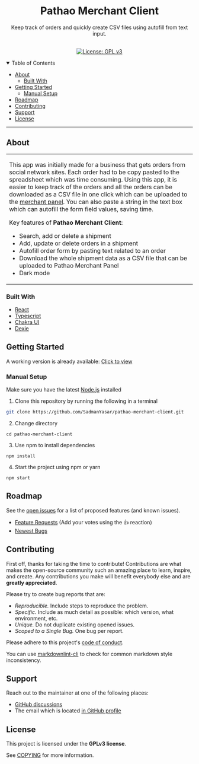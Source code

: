 <h1 align="center">
  Pathao Merchant Client
</h1>

<div align="center">
Keep track of orders and quickly create CSV files using autofill from text input.
</div>

<div align="center">
<br />

[![License: GPL v3](https://img.shields.io/badge/License-GPLv3-blue.svg)](https://www.gnu.org/licenses/gpl-3.0)
</div>

<details open="open">
<summary>Table of Contents</summary>

- [About](#about)
  - [Built With](#built-with)
- [Getting Started](#getting-started)
  - [Manual Setup](#manual-setup)
- [Roadmap](#roadmap)
- [Contributing](#contributing)
- [Support](#support)
- [License](#license)

</details>

---

## About

<table>
<tr>
<td>

This app was initially made for a business that gets orders from social network sites. Each order had to be copy pasted to the spreadsheet which was time consuming. Using this app, it is easier to keep track of the orders and all the orders can be downloaded as a CSV file in one click which can be uploaded to the [merchant panel](https://merchant.pathao.com/). You can also paste a string in the text box which can autofill the form field values, saving time.

Key features of **Pathao Merchant Client**:

- Search, add or delete a shipment
- Add, update or delete orders in a shipment
- Autofill order form by pasting text related to an order
- Download the whole shipment data as a CSV file that can be uploaded to Pathao Merchant Panel
- Dark mode
</td>
</tr>
</table>

### Built With

- [React](https://reactjs.org/)
- [Typescript](https://www.typescriptlang.org/)
- [Chakra UI](https://chakra-ui.com/)
- [Dexie](https://dexie.org/)

## Getting Started

A working version is already available: [Click to view](https://pathao-merchant-client.netlify.app/)

### Manual Setup
Make sure you have the latest [Node.js](https://nodejs.org/en/) installed
1. Clone this repository by running the following in a terminal
```sh
git clone https://github.com/SadmanYasar/pathao-merchant-client.git
```
2. Change directory
```
cd pathao-merchant-client
```
3. Use npm to install dependencies
```
npm install
```
4. Start the project using npm or yarn
```
npm start
```

## Roadmap

See the [open issues](https://github.com/SadmanYasar/pathao-merchant-client/issues) for a list of proposed features (and known issues).

- [Feature Requests](https://github.com/SadmanYasar/pathao-merchant-client/labels/feature-request) (Add your votes using the 👍 reaction)
- [Newest Bugs](https://github.com/SadmanYasar/pathao-merchant-client/labels/bug)

## Contributing

First off, thanks for taking the time to contribute! Contributions are what makes the open-source community such an amazing place to learn, inspire, and create. Any contributions you make will benefit everybody else and are **greatly appreciated**.

Please try to create bug reports that are:

- _Reproducible._ Include steps to reproduce the problem.
- _Specific._ Include as much detail as possible: which version, what environment, etc.
- _Unique._ Do not duplicate existing opened issues.
- _Scoped to a Single Bug._ One bug per report.

Please adhere to this project's [code of conduct](docs/CODE_OF_CONDUCT.md).

You can use [markdownlint-cli](https://github.com/igorshubovych/markdownlint-cli) to check for common markdown style inconsistency.

## Support

Reach out to the maintainer at one of the following places:

- [GitHub discussions](https://github.com/SadmanYasar/pathao-merchant-client/discussions)
- The email which is located [in GitHub profile](https://github.com/SadmanYasar)

## License

This project is licensed under the **GPLv3 license**.

See [COPYING](COPYING) for more information.
